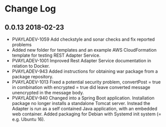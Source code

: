 # Change Log

## 0.0.13 2018-02-23
- PVAYLADEV-1059 Add checkstyle and sonar checks and fix reported problems
- Added new folder for templates and an example AWS CloudFormation template for testing REST Adapter Service.
- PVAYLADEV-1001 Improved Rest Adapter Service documentation in relation to Docker.
- PVAYLADEV-943 Added instructions for obtaining war package from a package repository.
- PVAYLADEV-1013 Fixed a potential security problem, convertPost = true in combination with encrypted = true did leave converted message unencrypted in the message body.
- PVAYLADEV-940 Changed into a Spring Boot application. Installation package no longer installs a standalone Tomcat server. Instead the Adapter is run as a self contained Java application, with an embedded web container. Added packaging for Debian with Systemd init system (= e.g. Ubuntu 16).

